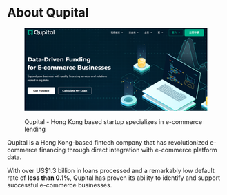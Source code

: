 # About Qupital

<figure><img src="../.gitbook/assets/image (2).png" alt=""><figcaption><p>Qupital - Hong Kong based startup specializes in e-commerce lending</p></figcaption></figure>

Qupital is a Hong Kong-based fintech company that has revolutionized e-commerce financing through direct integration with e-commerce platform data.&#x20;

With over US$1.3 billion in loans processed and a remarkably low default rate of **less than 0.1%**, Qupital has proven its ability to identify and support successful e-commerce businesses.
